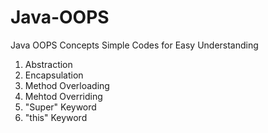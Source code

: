 # Java-OOPS
Java OOPS Concepts
Simple Codes for Easy Understanding
1) Abstraction 
2) Encapsulation
3) Method Overloading
4) Mehtod Overriding
5) "Super" Keyword
6) "this" Keyword
